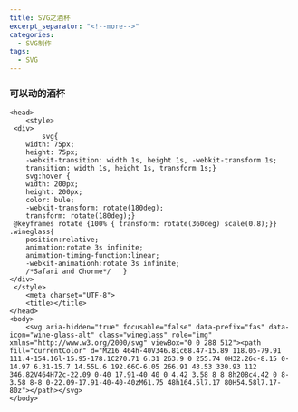 ```yaml
---
title: SVG之酒杯
excerpt_separator: "<!--more-->"
categories: 
  - SVG制作
tags:
  - SVG
---
```

### 可以动的酒杯
<!--more-->
<section class="page__content" itemprop="text">


	<head>
		<style>
     <div>
			svg{
        width: 75px;
        height: 75px;
        -webkit-transition: width 1s, height 1s, -webkit-transform 1s;
        transition: width 1s, height 1s, transform 1s;}
        svg:hover {
        width: 200px;
        height: 200px;
        color: bule;
        -webkit-transform: rotate(180deg);
        transform: rotate(180deg);}
     @keyframes rotate {100% { transform: rotate(360deg) scale(0.8);}}
	.wineglass{
		position:relative;  
        animation:rotate 3s infinite;  
        animation-timing-function:linear;  
        -webkit-animationh:rotate 3s infinite;  
        /*Safari and Chorme*/  	}
    </div>
     </style>
		<meta charset="UTF-8">
		<title></title>
	</head>
	<body>
		<svg aria-hidden="true" focusable="false" data-prefix="fas" data-icon="wine-glass-alt" class="wineglass" role="img" xmlns="http://www.w3.org/2000/svg" viewBox="0 0 288 512"><path fill="currentColor" d="M216 464h-40V346.81c68.47-15.89 118.05-79.91 111.4-154.16l-15.95-178.1C270.71 6.31 263.9 0 255.74 0H32.26c-8.15 0-14.97 6.31-15.7 14.55L.6 192.66C-6.05 266.91 43.53 330.93 112 346.82V464H72c-22.09 0-40 17.91-40 40 0 4.42 3.58 8 8 8h208c4.42 0 8-3.58 8-8 0-22.09-17.91-40-40-40zM61.75 48h164.5l7.17 80H54.58l7.17-80z"></path></svg>
	</body>
